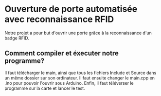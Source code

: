 # Ouverture de porte automatisée avec reconnaissance RFID

Notre projet a pour but d'ouvrir une porte grâce à la reconnaissance d'un badge RFID. 

## Comment compiler et éxecuter notre programme?

Il faut télécharger le main, ainsi que tous les fichiers Include et Source dans un même dossier sur son ordinateur. Il faut ensuite changer le main.cpp en .ino pour pouvoir l'ouvrir sous Arduino. Enfin, il faut téléverser le programme sur la carte et lancer le test.
